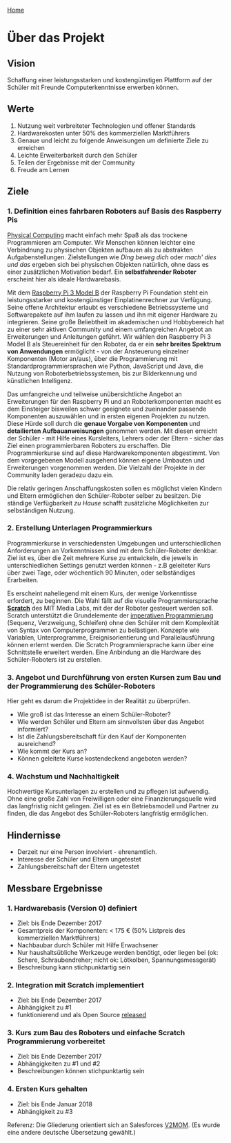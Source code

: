 [Home](..)

# Über das Projekt

## Vision

Schaffung einer leistungsstarken und kostengünstigen Plattform auf der Schüler mit Freunde Computerkenntnisse erwerben können.

## Werte

1. Nutzung weit verbreiteter Technologien und offener Standards
1. Hardwarekosten unter 50% des kommerziellen Marktführers
1. Genaue und leicht zu folgende Anweisungen um definierte Ziele zu erreichen
1. Leichte Erweiterbarkeit durch den Schüler
1. Teilen der Ergebnisse mit der Community
1. Freude am Lernen

## Ziele

### 1. Definition eines fahrbaren Roboters auf Basis des Raspberry Pis

[Physical Computing](https://de.wikipedia.org/wiki/Physical_Computing) macht einfach mehr Spaß als das trockene Programmieren am Computer. Wir Menschen können leichter eine Verbindnung zu physischen Objekten aufbauen als zu abstrakten Aufgabenstellungen. Zielstellungen wie *Ding beweg dich* oder *mach' dies und das* ergeben sich bei physischen Objekten natürlich, ohne dass es einer zusätzlichen Motivation bedarf. Ein **selbstfahrender Roboter** erscheint hier als ideale Hardwarebasis.

Mit dem [Raspberry Pi 3 Model B](https://www.raspberrypi.org/products/raspberry-pi-3-model-b/) der Raspberry Pi Foundation steht ein leistungsstarker und kostengünstiger Einplatinenrechner zur Verfügung. Seine offene Architektur erlaubt es verschiedene Betriebssysteme und Softwarepakete auf ihm laufen zu lassen und ihn mit eigener Hardware zu integrieren. Seine große Beliebtheit im akademischen und Hobbybereich hat zu einer sehr aktiven Community und einem umfangreichen Angebot an Erweiterungen und Anleitungen geführt. Wir wählen den Raspberry Pi 3 Model B als Steuereinheit für den Roboter, da er ein **sehr breites Spektrum von Anwendungen** ermöglicht - von der Ansteuerung einzelner Komponenten (Motor an/aus), über die Programmierung mit Standardprogrammiersprachen wie Python, JavaScript und Java, die Nutzung von Roboterbetriebssystemen, bis zur Bilderkennung und künstlichen Intelligenz.

Das umfangreiche und teilweise unübersichtliche Angebot an Erweiterungen für den Raspberry Pi und an Roboterkomponenten macht es dem Einsteiger bisweilen schwer geeignete und zueinander passende Komponenten auszuwählen und in ersten eigenen Projekten zu nutzen. Diese Hürde soll durch die **genaue Vorgabe von Komponenten** und **detailierten Aufbauanweisungen** genommen werden. Mit diesen erreicht der Schüler - mit Hilfe eines Kursleiters, Lehrers oder der Eltern - sicher das Ziel einen programmierbaren Roboters zu erschaffen. Die Programmierkurse sind auf diese Hardwarekomponenten abgestimmt. Von dem vorgegebenen Modell ausgehend können eigene Umbauten und Erweiterungen vorgenommen werden. Die Vielzahl der Projekte in der Community laden geradezu dazu ein.

Die relativ geringen Anschaffungskosten sollen es möglichst vielen Kindern und Eltern ermöglichen den Schüler-Roboter selber zu besitzen. Die ständige Verfügbarkeit *zu Hause* schafft zusätzliche Möglichkeiten zur selbständigen Nutzung.

### 2. Erstellung Unterlagen Programmierkurs

Programmierkurse in verschiedensten Umgebungen und unterschiedlichen Anforderungen an Vorkenntnissen sind mit dem Schüler-Roboter denkbar. Ziel ist es, über die Zeit mehrere Kurse zu entwickeln, die jeweils in unterschiedlichen Settings genutzt werden können - z.B geleiteter Kurs über zwei Tage, oder wöchentlich 90 Minuten, oder selbständiges Erarbeiten.

Es erscheint naheliegend mit einem Kurs, der wenige Vorkenntisse erfordert, zu beginnen. Die Wahl fällt auf die visuelle Programmiersprache **[Scratch](https://de.wikipedia.org/wiki/Scratch_(Programmiersprache))** des MIT Media Labs, mit der der Roboter gesteuert werden soll. Scratch unterstützt die Grundelemente der [imperativen Programmierung](https://de.wikipedia.org/wiki/Imperative_Programmierung) (Sequenz, Verzweigung, Schleifen) ohne den Schüler mit dem Komplexität von Syntax von Computerprogrammen zu belästigen. Konzepte wie Variablen, Unterprogramme, Ereignisorientierung und Parallelausführung können erlernt werden. Die Scratch Programmiersprache kann über eine Schnittstelle erweitert werden. Eine Anbindung an die Hardware des Schüler-Roboters ist zu erstellen.

### 3. Angebot und Durchführung von ersten Kursen zum Bau und der Programmierung des Schüler-Roboters

Hier geht es darum die Projektidee in der Realität zu überprüfen.
* Wie groß ist das Interesse an einem Schüler-Roboter?
* Wie werden Schüler und Eltern am sinnvollsten über das Angebot informiert?
* Ist die Zahlungsbereitschaft für den Kauf der Komponenten ausreichend?
* Wie kommt der Kurs an?
* Können geleitete Kurse kostendeckend angeboten werden?

### 4. Wachstum und Nachhaltigkeit

Hochwertige Kursunterlagen zu erstellen und zu pflegen ist aufwendig. Ohne eine große Zahl von Freiwilligen oder eine Finanzierungsquelle wird das langfristig nicht gelingen. Ziel ist es ein Betriebsmodell und Partner zu finden, die das Angebot des Schüler-Roboters langfristig ermöglichen.

## Hindernisse

* Derzeit nur eine Person involviert - ehrenamtlich.
* Interesse der Schüler und Eltern ungetestet
* Zahlungsbereitschaft der Eltern ungetestet

## Messbare Ergebnisse

### 1. Hardwarebasis (Version 0) definiert

* Ziel: bis Ende Dezember 2017
* Gesamtpreis der Komponenten: < 175 € (50% Listpreis des kommerziellen Marktführers)
* Nachbaubar durch Schüler mit Hilfe Erwachsener
* Nur haushaltsübliche Werkzeuge werden benötigt, oder liegen bei (ok: Schere, Schraubendreher; nicht ok: Lötkolben, Spannungsmessgerät)
* Beschreibung kann stichpunktartig sein

### 2. Integration mit Scratch implementiert

* Ziel: bis Ende Dezember 2017
* Abhängigkeit zu #1
* funktionierend und als Open Source [released](https://github.com/markokimpel/rrbscratchextension)

### 3. Kurs zum Bau des Roboters und einfache Scratch Programmierung vorbereitet

* Ziel: bis Ende Dezember 2017
* Abhängigkeiten zu #1 und #2
* Beschreibungen können stichpunktartig sein

### 4. Ersten Kurs gehalten

* Ziel: bis Ende Januar 2018
* Abhängigkeit zu #3


Referenz: Die Gliederung orientiert sich an Salesforces [V2MOM](https://trailhead.salesforce.com/de/modules/manage_the_sfdc_organizational_alignment_v2mom/units/msfw_oav2m_creating_org_alignment_v2mom). (Es wurde eine andere deutsche Übersetzung gewählt.)
